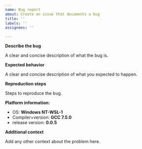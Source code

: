 ```yaml
---
name: Bug report
about: Create an issue that documents a bug
title: ''
labels: ''
assignees: ''

---
```


**Describe the bug**

A clear and concise description of what the bug is.

**Expected behavior**

A clear and concise description of what you expected to happen.

**Reproduction steps**

Steps to reproduce the bug.
<!-- Usually this means a small and self-contained piece of code that uses Catch and specifying compiler flags if relevant. -->


**Platform information:**

<!-- Fill in any extra information that might be important for your issue. -->

 - OS: **Windows NT-WSL-1**
 - Compiler+version: **GCC 7.5.0**
 - release version: **0.0.5**


**Additional context**

Add any other context about the problem here.
